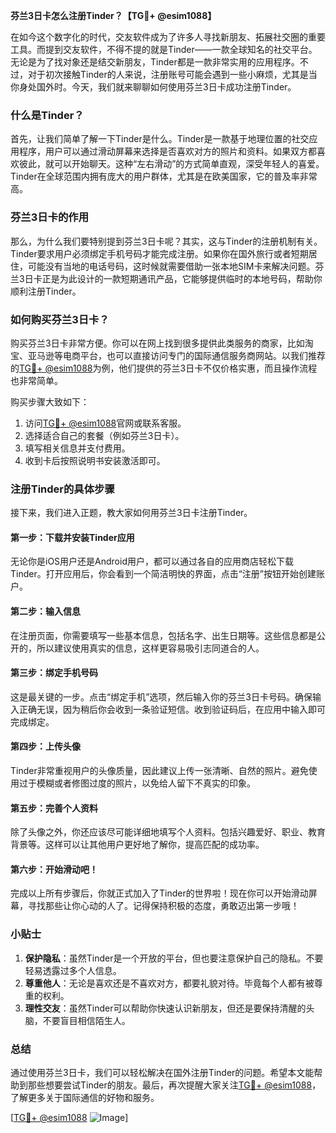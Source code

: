 **芬兰3日卡怎么注册Tinder？【TG💪+ @esim1088】**

在如今这个数字化的时代，交友软件成为了许多人寻找新朋友、拓展社交圈的重要工具。而提到交友软件，不得不提的就是Tinder——一款全球知名的社交平台。无论是为了找对象还是结交新朋友，Tinder都是一款非常实用的应用程序。不过，对于初次接触Tinder的人来说，注册账号可能会遇到一些小麻烦，尤其是当你身处国外时。今天，我们就来聊聊如何使用芬兰3日卡成功注册Tinder。

### 什么是Tinder？

首先，让我们简单了解一下Tinder是什么。Tinder是一款基于地理位置的社交应用程序，用户可以通过滑动屏幕来选择是否喜欢对方的照片和资料。如果双方都喜欢彼此，就可以开始聊天。这种“左右滑动”的方式简单直观，深受年轻人的喜爱。Tinder在全球范围内拥有庞大的用户群体，尤其是在欧美国家，它的普及率非常高。

### 芬兰3日卡的作用

那么，为什么我们要特别提到芬兰3日卡呢？其实，这与Tinder的注册机制有关。Tinder要求用户必须绑定手机号码才能完成注册。如果你在国外旅行或者短期居住，可能没有当地的电话号码，这时候就需要借助一张本地SIM卡来解决问题。芬兰3日卡正是为此设计的一款短期通讯产品，它能够提供临时的本地号码，帮助你顺利注册Tinder。

### 如何购买芬兰3日卡？

购买芬兰3日卡非常方便。你可以在网上找到很多提供此类服务的商家，比如淘宝、亚马逊等电商平台，也可以直接访问专门的国际通信服务商网站。以我们推荐的[TG💪+ @esim1088](https://t.me/s/esim1088)为例，他们提供的芬兰3日卡不仅价格实惠，而且操作流程也非常简单。

购买步骤大致如下：
1. 访问[TG💪+ @esim1088](https://t.me/s/esim1088)官网或联系客服。
2. 选择适合自己的套餐（例如芬兰3日卡）。
3. 填写相关信息并支付费用。
4. 收到卡后按照说明书安装激活即可。

### 注册Tinder的具体步骤

接下来，我们进入正题，教大家如何用芬兰3日卡注册Tinder。

#### 第一步：下载并安装Tinder应用
无论你是iOS用户还是Android用户，都可以通过各自的应用商店轻松下载Tinder。打开应用后，你会看到一个简洁明快的界面，点击“注册”按钮开始创建账户。

#### 第二步：输入信息
在注册页面，你需要填写一些基本信息，包括名字、出生日期等。这些信息都是公开的，所以建议使用真实的信息，这样更容易吸引志同道合的人。

#### 第三步：绑定手机号码
这是最关键的一步。点击“绑定手机”选项，然后输入你的芬兰3日卡号码。确保输入正确无误，因为稍后你会收到一条验证短信。收到验证码后，在应用中输入即可完成绑定。

#### 第四步：上传头像
Tinder非常重视用户的头像质量，因此建议上传一张清晰、自然的照片。避免使用过于模糊或者修图过度的照片，以免给人留下不真实的印象。

#### 第五步：完善个人资料
除了头像之外，你还应该尽可能详细地填写个人资料。包括兴趣爱好、职业、教育背景等。这样可以让其他用户更好地了解你，提高匹配的成功率。

#### 第六步：开始滑动吧！
完成以上所有步骤后，你就正式加入了Tinder的世界啦！现在你可以开始滑动屏幕，寻找那些让你心动的人了。记得保持积极的态度，勇敢迈出第一步哦！

### 小贴士

1. **保护隐私**：虽然Tinder是一个开放的平台，但也要注意保护自己的隐私。不要轻易透露过多个人信息。
2. **尊重他人**：无论是喜欢还是不喜欢对方，都要礼貌对待。毕竟每个人都有被尊重的权利。
3. **理性交友**：虽然Tinder可以帮助你快速认识新朋友，但还是要保持清醒的头脑，不要盲目相信陌生人。

### 总结

通过使用芬兰3日卡，我们可以轻松解决在国外注册Tinder的问题。希望本文能帮助到那些想要尝试Tinder的朋友。最后，再次提醒大家关注[TG💪+ @esim1088](https://t.me/s/esim1088)，了解更多关于国际通信的好物和服务。

[[TG💪+ @esim1088](https://t.me/s/esim1088) ![Image](https://i.postimg.cc/4NQfJmqS/Snipaste-2025-05-13-00-14-12.png)]